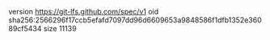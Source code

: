 version https://git-lfs.github.com/spec/v1
oid sha256:2566296f17ccb5efafd7097dd96d6609653a9848586f1dfb1352e36089cf5434
size 11139
